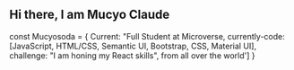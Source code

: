 ## Hi there, I am Mucyo Claude


const Mucyosoda = {
  Current: "Full Student at Microverse,
  currently-code: [JavaScript, HTML/CSS, Semantic UI, Bootstrap, 
  CSS, Material UI],
  challenge: "I am honing my React skills",
   from all over the world']
}


